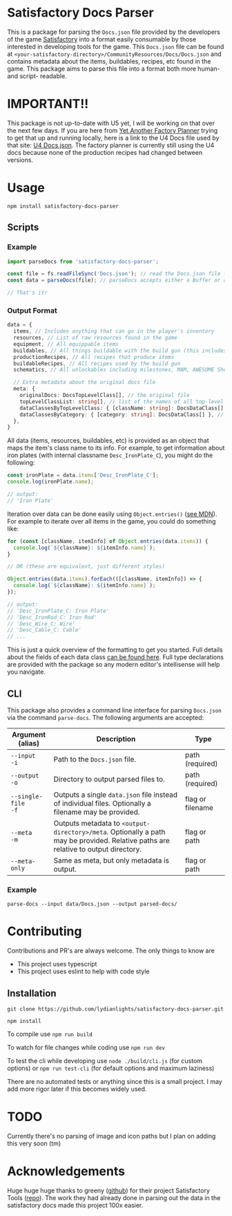 # Satisfactory Docs Parser

This is a package for parsing the `Docs.json` file provided by the developers of the game [Satisfactory](https://www.satisfactorygame.com/) into a format easily consumable by those interested in developing tools for the game. This `Docs.json` file can be found at `<your-satisfactory-directory>/CommunityResources/Docs/Docs.json` and contains metadata about the items, buildables, recipes, etc found in the game. This package aims to parse this file into a format both more human- and script- readable.

# IMPORTANT!!

This package is not up-to-date with U5 yet, I will be working on that over the next few days. If you are here from [Yet Another Factory Planner](https://github.com/lydianlights/yet-another-factory-planner) trying to get that up and running locally, here is a link to the U4 Docs file used by that site: [U4 Docs.json](https://drive.google.com/file/d/1-0KRxx2EPKRwem0Igx7POnoQnM62GyrX/view?usp=sharing). The factory planner is currently still using the U4 docs because none of the production recipes had changed between versions.

# Usage
  `npm install satisfactory-docs-parser`

## Scripts

### Example
```js
import parseDocs from 'satisfactory-docs-parser';

const file = fs.readFileSync('Docs.json'); // read the Docs.json file from wherever
const data = parseDocs(file); // parseDocs accepts either a Buffer or a string

// That's it!
```

### Output Format
```ts
data = {
  items, // Includes anything that can go in the player's inventory
  resources, // List of raw resources found in the game
  equipment, // All equippable items
  buildables, // All things buildable with the build gun (this includes vehicles)
  productionRecipes, // All recipes that produce items
  buildableRecipes, // All recipes used by the build gun
  schematics, // All unlockables including milestones, MAM, AWESOME Shop, hard drive researches, and misc progression

  // Extra metadata about the original docs file
  meta: {
    originalDocs: DocsTopLevelClass[], // the original file
    topLevelClassList: string[], // list of the names of all top-level classes provided in Docs.json
    dataClassesByTopLevelClass: { [className: string]: DocsDataClass[] }, // mapping of top-level classes to their data class lists
    dataClassesByCategory: { [category: string]: DocsDataClass[] }, // mapping of the above categories (items, buildables, etc) to their data class lists
  },
}
```

All data (items, resources, buildables, etc) is provided as an object that maps the item's class name to its info. For example, to get information about iron plates (with internal classname `Desc_IronPlate_C`), you might do the following:
```js
const ironPlate = data.items['Desc_IronPlate_C'];
console.log(ironPlate.name);

// output:
// 'Iron Plate'
```

Iteration over data can be done easily using `Object.entries()` ([see MDN](https://developer.mozilla.org/en-US/docs/Web/JavaScript/Reference/Global_Objects/Object/entries)). For example to iterate over all items in the game, you could do something like:
```js
for (const [className, itemInfo] of Object.entries(data.items)) {
  console.log(`${className}: ${itemInfo.name}`);
}

// OR (these are equivalent, just different styles)

Object.entries(data.items).forEach(([className, itemInfo]) => {
  console.log(`${className}: ${itemInfo.name}`);
});

// output:
// 'Desc_IronPlate_C: Iron Plate'
// 'Desc_IronRod_C: Iron Rod'
// 'Desc_Wire_C: Wire'
// 'Desc_Cable_C: Cable'
// ...
```

This is just a quick overview of the formatting to get you started. Full details about the fields of each data class [can be found here](TYPES.md). Full type declarations are provided with the package so any modern editor's intellisense will help you navigate.

## CLI

This package also provides a command line interface for parsing `Docs.json` via the command `parse-docs`. The following arguments are accepted:

|Argument<br>(alias)|Description|Type|
|-|-|-|
|<nobr>`--input`</nobr><br>`-i`|Path to the `Docs.json` file.|path (required)|
|<nobr>`--output`</nobr><br>`-o`|Directory to output parsed files to.|path (required)|
|<nobr>`--single-file`</nobr><br>`-f`|Outputs a single `data.json` file instead of individual files. Optionally a filename may be provided.|flag or filename|
|<nobr>`--meta`</nobr><br>`-m`|Outputs metadata to `<output-directory>/meta`. Optionally a path may be provided. Relative paths are relative to output directory.|flag or path|
|<nobr>`--meta-only`|Same as meta, but only metadata is output.|flag or path|

### Example

`parse-docs --input data/Docs.json --output parsed-docs/`

# Contributing

Contributions and PR's are always welcome. The only things to know are

- This project uses typescript
- This project uses eslint to help with code style

## Installation

`git clone https://github.com/lydianlights/satisfactory-docs-parser.git`

`npm install`

To compile use `npm run build`

To watch for file changes while coding use `npm run dev`

To test the cli while developing use `node ./build/cli.js` (for custom options) or `npm run test-cli` (for default options and maximum laziness)

There are no automated tests or anything since this is a small project. I may add more rigor later if this becomes widely used.

# TODO

Currently there's no parsing of image and icon paths but I plan on adding this very soon (tm)

# Acknowledgements

Huge huge huge thanks to greeny ([github](https://github.com/greeny)) for their project Satisfactory Tools ([repo](https://github.com/greeny/SatisfactoryTools)). The work they had already done in parsing out the data in the satisfactory docs made this project 100x easier.
